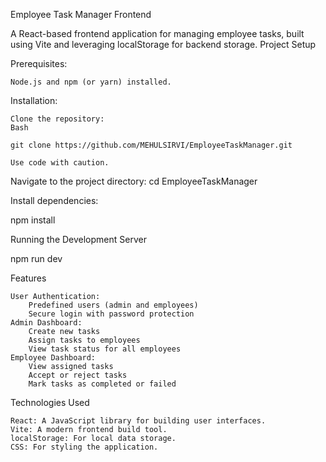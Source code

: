 Employee Task Manager Frontend

A React-based frontend application for managing employee tasks, built using Vite and leveraging localStorage for backend storage.
Project Setup

Prerequisites:

    Node.js and npm (or yarn) installed.

Installation:

    Clone the repository:
    Bash

    git clone https://github.com/MEHULSIRVI/EmployeeTaskManager.git

    Use code with caution.

Navigate to the project directory:
cd EmployeeTaskManager


Install dependencies:

npm install

Running the Development Server

npm run dev

Features

    User Authentication:
        Predefined users (admin and employees)
        Secure login with password protection
    Admin Dashboard:
        Create new tasks
        Assign tasks to employees
        View task status for all employees
    Employee Dashboard:
        View assigned tasks
        Accept or reject tasks
        Mark tasks as completed or failed

Technologies Used

    React: A JavaScript library for building user interfaces.
    Vite: A modern frontend build tool.
    localStorage: For local data storage.
    CSS: For styling the application.
